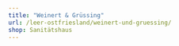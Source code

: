 ```yaml
---
title: "Weinert & Grüssing"
url: /leer-ostfriesland/weinert-und-gruessing/
shop: Sanitätshaus
---
```

